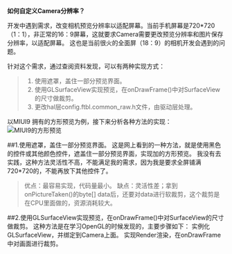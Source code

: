 **如何自定义Camera分辨率？**

开发中遇到需求，改变相机预览分辨率以适配屏幕。当前手机屏幕是720*720（1：1），非正常的16：9屏幕，这就要求Camera需要更改预览分辨率和图片保存分辨率，以适配屏幕。  这也是当前很火的全面屏（18：9）的相机开发会遇到的问题。

针对这个需求，通过查阅资料发现，可以有两种实现方式：

>  1. 使用遮罩，盖住一部分预览界面。
>  2. 使用GLSurfaceView实现预览，在onDrawFrame()中对SurfaceView的尺寸做裁剪。
>  3. 更改hal层config.ftbl.common_raw.h文件，由驱动层处理。

以MIUI9 拥有的方形预览为例，接下来分析各种方法的实现：
![MIUI9的方形预览](https://img-blog.csdn.net/20180509140844332?watermark/2/text/aHR0cHM6Ly9ibG9nLmNzZG4ubmV0L0ZyYWtpZV9Ld29r/font/5a6L5L2T/fontsize/400/fill/I0JBQkFCMA==/dissolve/70)

##1.使用遮罩，盖住一部分预览界面。
这是网上看到的一种方法，就是使用黑色的控件或其他颜色控件，遮盖住一部分预览界面，实现加的方形预览。
我没有去实践，这种方法灵活性不高，不能满足我的需求，因为我是要求全屏铺满720*720的，不能再放下其他控件了。

> 优点：最容易实现，代码量最小。
> 缺点：灵活性差；拿到onPictureTaken()的byte[] data后，还要对data进行软裁剪，这个裁剪是在CPU里面做的，资源消耗较大。

##2.使用GLSurfaceView实现预览，在onDrawFrame()中对SurfaceView的尺寸做裁剪。
这种方法是在学习OpenGL的时候发现的，主要步骤如下：
实例化GLSurfaceView，并绑定到Camera上面。 
实现Render渲染，在onDrawFrame中对画面进行裁剪。


